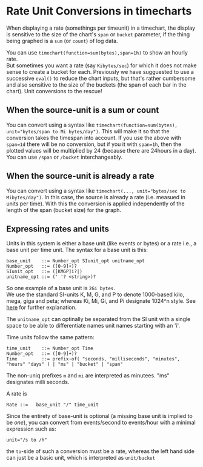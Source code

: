 # Rate Unit Conversions in timecharts

When displaying a rate (somethings per timeunit) in a timechart, the display is sensitive to the size of the chart's 
`span` or `bucket` parameter, if the thing being graphed is a `sum` (or `count`) of log data.  

You can use `timechart(function=sum(bytes),span=1h)` to show an hourly rate.  
But sometimes you want a rate (say `Kibytes/sec`) for which it does not make sense to create a bucket for each. 
Previously we have sugguested to use a successive `eval()` to reduce the chart inputs, but that's rather cumbersome
and also sensitive to the size of the buckets (the span of each bar in the chart).
Unit conversions to the rescue!  

## When the source-unit is a sum or count

You can convert using a syntax like `timechart(function=sum(bytes), unit="bytes/span to Mi bytes/day")`.  This will make it so that the
conversion takes the timespan into account.  If you use the above with `span=1d` there will be no conversion, 
but if you it with `span=1h`, then the plotted values will be multiplied by 24 (because there are 24hours in a day).
You can use `/span` or `/bucket` interchangeably. 

## When the source-unit is already a rate

You can convert using a syntax like `timechart(..., unit="bytes/sec to Mibytes/day")`.  In this case, the source
is already a rate (i.e. measued in units per time).  With this the conversion is applied independently of the 
length of the span (bucket size) for the graph.

## Expressing rates and units

Units in this system is either a base unit (like events or bytes) or a rate
i.e., a base unit per time unit.  The syntax for a base unit is this:

````
base_unit    ::= Number_opt SIunit_opt unitname_opt
Number_opt   ::= ([0-9]+)?
SIunit_opt   ::= ([KMGP]i?|)
unitname_opt ::= (' '? <string>)?
````

So one example of a base unit is `2Gi bytes`.  
We use the standard SI-units K, M, G, and P to denote 1000-based kilo, mega, 
giga and peta; whereas Ki, Mi, Gi, and Pi designate 1024^n style.  See 
[here](http://physics.nist.gov/cuu/Units/binary.html) for further explanation.

The `unitname_opt` can optinally be 
separated from the SI unit with a single space to be able to differentiate names
unit names starting with an 'i'.


Time units follow the same pattern:

```
time_unit    ::= Number_opt Time
Number_opt   ::= ([0-9]+)?
Time         ::= prefix-of( "seconds, "milliseconds", "minutes", "hours" "days" ) | "ms" | "bucket" | "span"
```

The non-uniq prefixes `m` and `mi` are interpreted as minutees.  "ms" designates milli seconds.

A rate is 

```
Rate ::=   base_unit "/" time_unit
```

Since the entirety of base-unit is optional (a missing base unit is implied to be  _one_), you can convert
from events/second to events/hour with a minimal expression such as:

```
unit="/s to /h"
```

the `to`-side of such a conversion must be a rate, whereas the left hand side
can just be a basic unit, which is interpreted as `unit/bucket`
